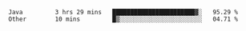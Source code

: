 <!--START_SECTION:waka-->
```text
Java         3 hrs 29 mins   ███████████████████████▓░   95.29 % 
Other        10 mins         █▒░░░░░░░░░░░░░░░░░░░░░░░   04.71 % 
```
<!--END_SECTION:waka-->
